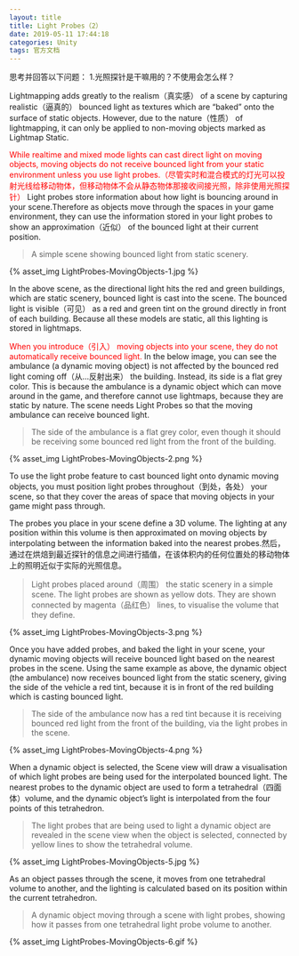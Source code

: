 ```yaml
---
layout: title
title: Light Probes（2）
date: 2019-05-11 17:44:18
categories: Unity
tags: 官方文档
---
```

思考并回答以下问题：
1.光照探针是干嘛用的？不使用会怎么样？

<!--more-->

Lightmapping adds greatly to the realism（真实感） of a scene by capturing realistic（逼真的） bounced light as textures which are “baked” onto the surface of static objects. However, due to the nature（性质） of lightmapping, it can only be applied to non-moving objects marked as Lightmap Static.

<!--more-->

<span style="color:red;">While realtime and mixed mode lights can cast direct light on moving objects, moving objects do not receive bounced light from your static environment unless you use light probes.（尽管实时和混合模式的灯光可以投射光线给移动物体，但移动物体不会从静态物体那接收间接光照，除非使用光照探针） </span>Light probes store information about how light is bouncing around in your scene.Therefore as objects move through the spaces in your game environment, they can use the information stored in your light probes to show an approximation（近似） of the bounced light at their current position.

> A simple scene showing bounced light from static scenery.

{% asset_img LightProbes-MovingObjects-1.jpg %}

In the above scene, as the directional light hits the red and green buildings, which are static scenery, bounced light is cast into the scene. The bounced light is visible（可见） as a red and green tint on the ground directly in front of each building. Because all these models are static, all this lighting is stored in lightmaps.

<span style="color:red;">When you introduce（引入） moving objects into your scene, they do not automatically receive bounced light. </span>In the below image, you can see the ambulance (a dynamic moving object) is not affected by the bounced red light coming off（从...反射出来） the building. Instead, its side is a flat grey color. This is because the ambulance is a dynamic object which can move around in the game, and therefore cannot use lightmaps, because they are static by nature. The scene needs Light Probes so that the moving ambulance can receive bounced light.

> The side of the ambulance is a flat grey color, even though it should be receiving some bounced red light from the front of the building.

{% asset_img LightProbes-MovingObjects-2.png %}

To use the light probe feature to cast bounced light onto dynamic moving objects, you must position light probes throughout（到处，各处） your scene, so that they cover the areas of space that moving objects in your game might pass through.

The probes you place in your scene define a 3D volume. The lighting at any position within this volume is then approximated on moving objects by interpolating between the information baked into the nearest probes.然后，通过在烘焙到最近探针的信息之间进行插值，在该体积内的任何位置处的移动物体上的照明近似于实际的光照信息。

> Light probes placed around（周围） the static scenery in a simple scene. The light probes are shown as yellow dots. They are shown connected by magenta（品红色） lines, to visualise the volume that they define.

{% asset_img LightProbes-MovingObjects-3.png %}

Once you have added probes, and baked the light in your scene, your dynamic moving objects will receive bounced light based on the nearest probes in the scene. Using the same example as above, the dynamic object (the ambulance) now receives bounced light from the static scenery, giving the side of the vehicle a red tint, because it is in front of the red building which is casting bounced light.

> The side of the ambulance now has a red tint because it is receiving bounced red light from the front of the building, via the light probes in the scene.

{% asset_img LightProbes-MovingObjects-4.png %}

When a dynamic object is selected, the Scene view will draw a visualisation of which light probes are being used for the interpolated bounced light. The nearest probes to the dynamic object are used to form a tetrahedral（四面体）volume, and the dynamic object’s light is interpolated from the four points of this tetrahedron.

> The light probes that are being used to light a dynamic object are revealed in the scene view when the object is selected, connected by yellow lines to show the tetrahedral volume.

{% asset_img LightProbes-MovingObjects-5.jpg %}

As an object passes through the scene, it moves from one tetrahedral volume to another, and the lighting is calculated based on its position within the current tetrahedron.

> A dynamic object moving through a scene with light probes, showing how it passes from one tetrahedral light probe volume to another.

{% asset_img LightProbes-MovingObjects-6.gif %}